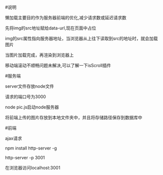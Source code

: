 #说明

懒加载主要目的作为服务器前端的优化,减少请求数或延迟请求数

先将img的src地址赋给data-url,现在页面中占位

img的src属性指向服务器地址，当浏览器从上往下读取到src的地址时，就会加载图片

当图片加载完成，再渲染到浏览器上

移动端滚动不顺畅问题未解决,可以了解一下isScroll插件

#服务端

server文件存放node文件

请求的端口号为3000

node pic.js启动node服务器

将前端上传的图片存放到本地文件夹中，并且将存储路径保存到数据库中


#前端

ajax请求

npm install http-server -g

http-server -p 3001

在浏览器访问localhost:3001



